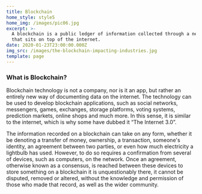 ```yaml
---
title: Blockchain
home_style: style5
home_img: /images/pic06.jpg
excerpt: >-
  A blockchain is a public ledger of information collected through a network
  that sits on top of the internet.
date: 2020-01-23T23:00:00.000Z
img_src: /images/the-blockchain-impacting-industries.jpg
template: page
---
```

### What is Blockchain?

Blockchain technology is not a company, nor is it an app, but rather an entirely new way of documenting data on the internet. The technology can be used to develop blockchain applications, such as social networks, messengers, games, exchanges, storage platforms, voting systems, prediction markets, online shops and much more. In this sense, it is similar to the internet, which is why some have dubbed it “The Internet 3.0”.

The information recorded on a blockchain can take on any form, whether it be denoting a transfer of money, ownership, a transaction, someone's identity, an agreement between two parties, or even how much electricity a lightbulb has used. However, to do so requires a confirmation from several of devices, such as computers, on the network. Once an agreement, otherwise known as a consensus, is reached between these devices to store something on a blockchain it is unquestionably there, it cannot be disputed, removed or altered, without the knowledge and permission of those who made that record, as well as the wider community.
